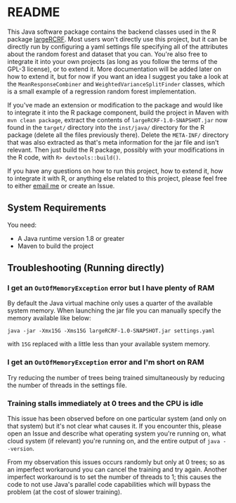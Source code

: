 # README

This Java software package contains the backend classes used in the R package [largeRCRF](https://github.com/jatherrien/largeRCRF). Most users won't directly use this project, but it can be directly run by configuring a yaml settings file specifying all of the attributes about the random forest and dataset that you can. You're also free to integrate it into your own projects (as long as you follow the terms of the GPL-3 license), or to extend it. More documentation will be added later on how to extend it, but for now if you want an idea I suggest you take a look at the `MeanResponseCombiner` and `WeightedVarianceSplitFinder` classes, which is a small example of a regression random forest implementation. 


If you've made an extension or modification to the package and would like to integrate it into the R package component, build the project in Maven with `mvn clean package`, extract the contents of `largeRCRF-1.0-SNAPSHOT.jar` now found in the `target/` directory into the `inst/java/` directory for the R package (delete all the files previously there). Delete the `META-INF/` directory that was also extracted as that's meta information for the jar file and isn't relevant. Then just build the R package, possibly with your modifications in the R code, with `R> devtools::build()`.

If you have any questions on how to run this project, how to extend it, how to integrate it with R, or anything else related to this project, please feel free to either [email me](mailto:joelt@sfu.ca) or create an Issue. 

## System Requirements

You need:

* A Java runtime version 1.8 or greater
* Maven to build the project

## Troubleshooting (Running directly)

### I get an `OutOfMemoryException` error but I have plenty of RAM

By default the Java virtual machine only uses a quarter of the available system memory. When launching the jar file you can manually specify the memory available like below: 
```
java -jar -Xmx15G -Xms15G largeRCRF-1.0-SNAPSHOT.jar settings.yaml
```

with `15G` replaced with a little less than your available system memory.

### I get an `OutOfMemoryException` error and I'm short on RAM

Try reducing the number of trees being trained simultaneously by reducing the number of threads in the settings file.

### Training stalls immediately at 0 trees and the CPU is idle

This issue has been observed before on one particular system (and only on that system) but it's not clear what causes it. If you encounter this, please open an Issue and describe what operating system you're running on, what cloud system (if relevant) you're running on, and the entire output of `java --version`. 

From my observation this issues occurs randomly but only at 0 trees; so as an imperfect workaround you can cancel the training and try again. Another imperfect workaround is to set the number of threads to 1; this causes the code to not use Java's parallel code capabilities which will bypass the problem (at the cost of slower training).


